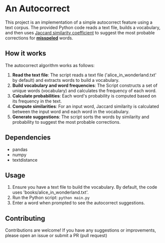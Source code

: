 # An Autocorrect
This project is an implementation of a simple autocorrect feature using a text corpus. The provided Python code reads a text file, builds a vocabulary, and then uses [Jaccard similarity coefficient](https://en.wikipedia.org/wiki/Jaccard_index) to suggest the most probable corrections for <ins>**misspeled**</ins> words.

## How it works
The autocorrect algorithm works as follows:
  1. **Read the text file**: The script reads a text file ('alice_in_wonderland.txt' by default) and extracts words to build a vocabulary.
  2. **Build vocabulary and word frequencies**: The Script constructs a set of unique words (vocabulary) and calculates the frequency of each word.
  3. **Calculate probabilities**: Each word's probability is computed based on its frequency in the text.
  4. **Compute similarities**: For an input word, Jaccard similarity is calculated between the input word and each word in the vocabulary.
  5. **Generate suggestions**: The script sorts the words by similarity and probability to suggest the most probable corrections.

## Dependencies
* pandas
* numpy
* textdistance

## Usage
1. Ensure you have a text file to build the vocabulary. By default, the code uses 'books/alice_in_wonderland.txt'.
2. Run the Python script: `python main.py`
3. Enter a word when prompted to see the autocorrect suggestions.

## Contributing
Contributions are welcome! If you have any suggestions or improvements, please open an issue or submit a PR (pull request)
